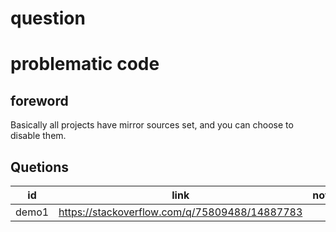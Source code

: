 # question
problematic code
=======
## foreword

Basically all projects have mirror sources set, and you can choose to disable them.

## Quetions

| id    | link                                          | note |
| ----- | --------------------------------------------- | ---- |
| demo1 | https://stackoverflow.com/q/75809488/14887783 |      |

